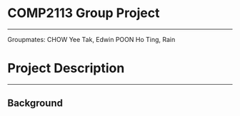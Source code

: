 # COMP2113 Group Project 
---
Groupmates:
CHOW Yee Tak, Edwin
POON Ho Ting, Rain 

# Project Description 
---

## Background